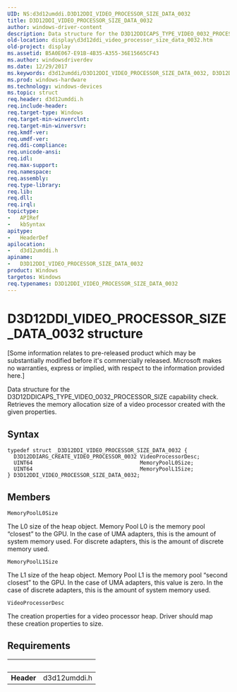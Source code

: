 ```yaml
---
UID: NS:d3d12umddi.D3D12DDI_VIDEO_PROCESSOR_SIZE_DATA_0032
title: D3D12DDI_VIDEO_PROCESSOR_SIZE_DATA_0032
author: windows-driver-content
description: Data structure for the D3D12DDICAPS_TYPE_VIDEO_0032_PROCESSOR_SIZE capability check. Retrieves the memory allocation size of a video processor created with the given properties.
old-location: display\d3d12ddi_video_processor_size_data_0032.htm
old-project: display
ms.assetid: B5A0E067-E91B-4B35-A355-36E15665CF43
ms.author: windowsdriverdev
ms.date: 12/29/2017
ms.keywords: d3d12umddi/D3D12DDI_VIDEO_PROCESSOR_SIZE_DATA_0032, D3D12DDI_VIDEO_PROCESSOR_SIZE_DATA_0032 structure [Display Devices], D3D12DDI_VIDEO_PROCESSOR_SIZE_DATA_0032, display.d3d12ddi_video_processor_size_data_0032
ms.prod: windows-hardware
ms.technology: windows-devices
ms.topic: struct
req.header: d3d12umddi.h
req.include-header: 
req.target-type: Windows
req.target-min-winverclnt: 
req.target-min-winversvr: 
req.kmdf-ver: 
req.umdf-ver: 
req.ddi-compliance: 
req.unicode-ansi: 
req.idl: 
req.max-support: 
req.namespace: 
req.assembly: 
req.type-library: 
req.lib: 
req.dll: 
req.irql: 
topictype:
-	APIRef
-	kbSyntax
apitype:
-	HeaderDef
apilocation:
-	d3d12umddi.h
apiname:
-	D3D12DDI_VIDEO_PROCESSOR_SIZE_DATA_0032
product: Windows
targetos: Windows
req.typenames: D3D12DDI_VIDEO_PROCESSOR_SIZE_DATA_0032
---
```


# D3D12DDI_VIDEO_PROCESSOR_SIZE_DATA_0032 structure
<p class="CCE_Message">[Some information relates to pre-released product which may be substantially modified before it's commercially released. Microsoft makes no warranties, express or implied, with respect to the information provided here.]

Data structure for the D3D12DDICAPS_TYPE_VIDEO_0032_PROCESSOR_SIZE capability check.  Retrieves the memory allocation size of a video processor created with the given properties.

## Syntax
````
typedef struct _D3D12DDI_VIDEO_PROCESSOR_SIZE_DATA_0032 {
  D3D12DDIARG_CREATE_VIDEO_PROCESSOR_0032 VideoProcessorDesc;
  UINT64                                  MemoryPoolL0Size;
  UINT64                                  MemoryPoolL1Size;
} D3D12DDI_VIDEO_PROCESSOR_SIZE_DATA_0032;
````

## Members


`MemoryPoolL0Size`

The L0 size of the heap object.  Memory Pool L0 is the memory pool “closest” to the GPU.  In the case of UMA adapters, this is the amount of system memory used.  For discrete adapters, this is the amount of discrete memory used.

`MemoryPoolL1Size`

The L1 size of the heap object.  Memory Pool L1 is the memory pool “second closest” to the GPU.  In the case of UMA adapters, this value is zero.  In the case of discrete adapters, this is the amount of system memory used.

`VideoProcessorDesc`

The creation properties for a video processor heap.  Driver should map these creation properties to size.


## Requirements
| &nbsp; | &nbsp; |
| ---- |:---- |
| **Header** | d3d12umddi.h |